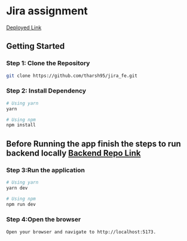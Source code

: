 # Jira assignment

[Deployed Link](https://jira-fe-us3t.vercel.app/)

 

## Getting Started

### Step 1: Clone the Repository

```bash
git clone https://github.com/tharsh95/jira_fe.git
```

### Step 2: Install Dependency
```bash
# Using yarn
yarn

# Using npm
npm install
```
## Before Running the app finish the steps to run backend locally [Backend Repo Link](https://github.com/tharsh95/vercel/blob/main/README.md)

### Step 3:Run the application
```bash
# Using yarn
yarn dev

# Using npm
npm run dev
```

### Step 4:Open the browser
```bash
Open your browser and navigate to http://localhost:5173.
```
